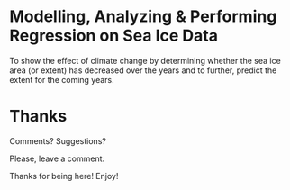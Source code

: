 # Modelling, Analyzing & Performing Regression on Sea Ice Data

To show the effect of climate change by determining whether the sea ice area (or extent) has decreased over the years and to further, predict the extent for the coming years.

# Thanks

Comments? Suggestions?

Please, leave a comment.

Thanks for being here! Enjoy!

